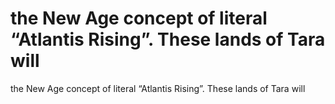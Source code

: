 # the New Age concept of literal “Atlantis Rising”. These lands of Tara will

the New Age concept of literal “Atlantis Rising”. These lands of Tara will
